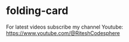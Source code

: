 # folding-card

For latest videos subscribe my channel Youtube: https://www.youtube.com/@RiteshCodesphere
